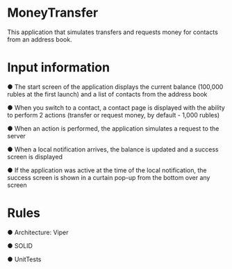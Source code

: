 # MoneyTransfer

This application that simulates transfers and requests money for contacts from an address book.

# Input information

● The start screen of the application displays the current balance (100,000 rubles at the first launch) and a list of contacts from the address book 

● When you switch to a contact, a contact page is displayed with the ability to perform 2 actions (transfer or request money, by default - 1,000 rubles)

● When an action is performed, the application simulates a request to the server

● When a local notification arrives, the balance is updated and a success screen is displayed 

● If the application was active at the time of the local notification, the success screen is shown in a curtain pop-up from the bottom over any screen 

# Rules

● Architecture: Viper

● SOLID

● UnitTests
